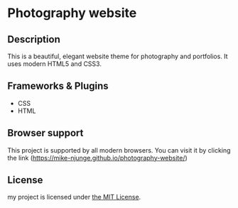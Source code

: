 # Photography website

## Description
This is a beautiful, elegant website theme for photography and portfolios. It uses modern HTML5 and CSS3.

## Frameworks & Plugins
* CSS
* HTML

## Browser support
This  project is supported by all modern browsers.
You can visit it by clicking the link (https://mike-njunge.github.io/photography-website/)

## License
my project  is licensed under [the MIT License](https://opensource.org/licenses/MIT).
